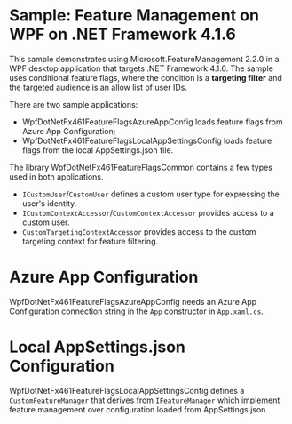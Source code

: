 # Sample: Feature Management on WPF on .NET Framework 4.1.6

This sample demonstrates using Microsoft.FeatureManagement 2.2.0 in a WPF desktop application
that targets .NET Framework 4.1.6.
The sample uses conditional feature flags, where the condition is a **targeting filter**
and the targeted audience is an allow list of user IDs.

There are two sample applications:
* WpfDotNetFx461FeatureFlagsAzureAppConfig loads feature flags from Azure App Configuration;
* WpfDotNetFx461FeatureFlagsLocalAppSettingsConfig loads feature flags from the local AppSettings.json file.

The library WpfDotNetFx461FeatureFlagsCommon contains a few types used in both applications.
* `ICustomUser`/`CustomUser` defines a custom user type for expressing the user's identity.
* `ICustomContextAccessor`/`CustomContextAccessor` provides access to a custom user.
* `CustomTargetingContextAccessor` provides access to the custom targeting context for feature filtering.


# Azure App Configuration

WpfDotNetFx461FeatureFlagsAzureAppConfig needs an Azure App Configuration connection string in the `App` constructor in `App.xaml.cs`.

# Local AppSettings.json Configuration

WpfDotNetFx461FeatureFlagsLocalAppSettingsConfig defines a `CustomFeatureManager`
that derives from `IFeatureManager` which implement feature management over 
configuration loaded from AppSettings.json.



